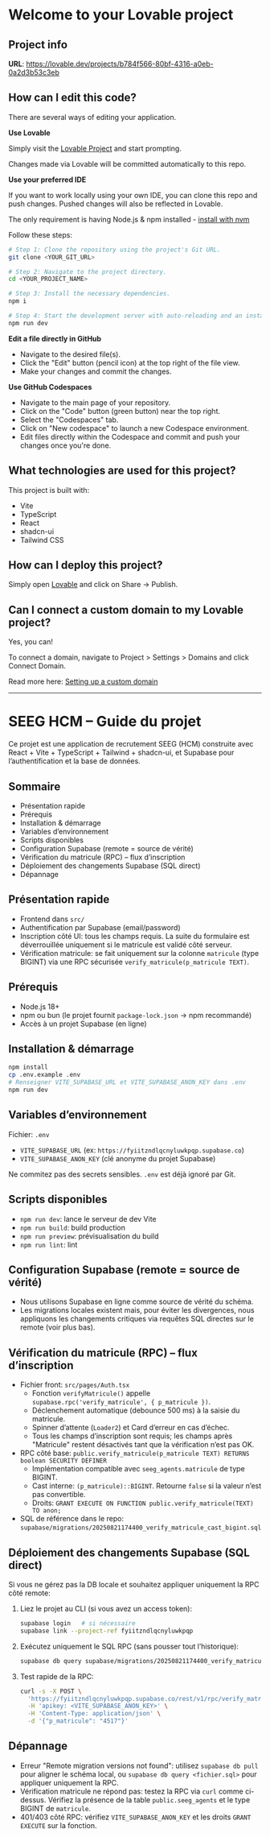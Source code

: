 # Welcome to your Lovable project

## Project info

**URL**: https://lovable.dev/projects/b784f566-80bf-4316-a0eb-0a2d3b53c3eb

## How can I edit this code?

There are several ways of editing your application.

**Use Lovable**

Simply visit the [Lovable Project](https://lovable.dev/projects/b784f566-80bf-4316-a0eb-0a2d3b53c3eb) and start prompting.

Changes made via Lovable will be committed automatically to this repo.

**Use your preferred IDE**

If you want to work locally using your own IDE, you can clone this repo and push changes. Pushed changes will also be reflected in Lovable.

The only requirement is having Node.js & npm installed - [install with nvm](https://github.com/nvm-sh/nvm#installing-and-updating)

Follow these steps:

```sh
# Step 1: Clone the repository using the project's Git URL.
git clone <YOUR_GIT_URL>

# Step 2: Navigate to the project directory.
cd <YOUR_PROJECT_NAME>

# Step 3: Install the necessary dependencies.
npm i

# Step 4: Start the development server with auto-reloading and an instant preview.
npm run dev
```

**Edit a file directly in GitHub**

- Navigate to the desired file(s).
- Click the "Edit" button (pencil icon) at the top right of the file view.
- Make your changes and commit the changes.

**Use GitHub Codespaces**

- Navigate to the main page of your repository.
- Click on the "Code" button (green button) near the top right.
- Select the "Codespaces" tab.
- Click on "New codespace" to launch a new Codespace environment.
- Edit files directly within the Codespace and commit and push your changes once you're done.

## What technologies are used for this project?

This project is built with:

- Vite
- TypeScript
- React
- shadcn-ui
- Tailwind CSS

## How can I deploy this project?

Simply open [Lovable](https://lovable.dev/projects/b784f566-80bf-4316-a0eb-0a2d3b53c3eb) and click on Share -> Publish.

## Can I connect a custom domain to my Lovable project?

Yes, you can!

To connect a domain, navigate to Project > Settings > Domains and click Connect Domain.

Read more here: [Setting up a custom domain](https://docs.lovable.dev/tips-tricks/custom-domain#step-by-step-guide)

---

# SEEG HCM – Guide du projet

Ce projet est une application de recrutement SEEG (HCM) construite avec React + Vite + TypeScript + Tailwind + shadcn-ui, et Supabase pour l’authentification et la base de données.

## Sommaire
- Présentation rapide
- Prérequis
- Installation & démarrage
- Variables d’environnement
- Scripts disponibles
- Configuration Supabase (remote = source de vérité)
- Vérification du matricule (RPC) – flux d’inscription
- Déploiement des changements Supabase (SQL direct)
- Dépannage

## Présentation rapide
- Frontend dans `src/`
- Authentification par Supabase (email/password)
- Inscription côté UI: tous les champs requis. La suite du formulaire est déverrouillée uniquement si le matricule est validé côté serveur.
- Vérification matricule: se fait uniquement sur la colonne `matricule` (type BIGINT) via une RPC sécurisée `verify_matricule(p_matricule TEXT)`.

## Prérequis
- Node.js 18+
- npm ou bun (le projet fournit `package-lock.json` → npm recommandé)
- Accès à un projet Supabase (en ligne)

## Installation & démarrage
```bash
npm install
cp .env.example .env
# Renseigner VITE_SUPABASE_URL et VITE_SUPABASE_ANON_KEY dans .env
npm run dev
```

## Variables d’environnement
Fichier: `.env`
- `VITE_SUPABASE_URL` (ex: `https://fyiitzndlqcnyluwkpqp.supabase.co`)
- `VITE_SUPABASE_ANON_KEY` (clé anonyme du projet Supabase)

Ne commitez pas des secrets sensibles. `.env` est déjà ignoré par Git.

## Scripts disponibles
- `npm run dev`: lance le serveur de dev Vite
- `npm run build`: build production
- `npm run preview`: prévisualisation du build
- `npm run lint`: lint

## Configuration Supabase (remote = source de vérité)
- Nous utilisons Supabase en ligne comme source de vérité du schéma.
- Les migrations locales existent mais, pour éviter les divergences, nous appliquons les changements critiques via requêtes SQL directes sur le remote (voir plus bas).

## Vérification du matricule (RPC) – flux d’inscription
- Fichier front: `src/pages/Auth.tsx`
  - Fonction `verifyMatricule()` appelle `supabase.rpc('verify_matricule', { p_matricule })`.
  - Déclenchement automatique (debounce 500 ms) à la saisie du matricule.
  - Spinner d’attente (`Loader2`) et Card d’erreur en cas d’échec.
  - Tous les champs d’inscription sont requis; les champs après "Matricule" restent désactivés tant que la vérification n’est pas OK.
- RPC côté base: `public.verify_matricule(p_matricule TEXT) RETURNS boolean SECURITY DEFINER`
  - Implémentation compatible avec `seeg_agents.matricule` de type BIGINT.
  - Cast interne: `(p_matricule)::BIGINT`. Retourne `false` si la valeur n’est pas convertible.
  - Droits: `GRANT EXECUTE ON FUNCTION public.verify_matricule(TEXT) TO anon;`
- SQL de référence dans le repo: `supabase/migrations/20250821174400_verify_matricule_cast_bigint.sql`

## Déploiement des changements Supabase (SQL direct)
Si vous ne gérez pas la DB locale et souhaitez appliquer uniquement la RPC côté remote:
1. Liez le projet au CLI (si vous avez un access token):
   ```bash
   supabase login   # si nécessaire
   supabase link --project-ref fyiitzndlqcnyluwkpqp
   ```
2. Exécutez uniquement le SQL RPC (sans pousser tout l’historique):
   ```bash
   supabase db query supabase/migrations/20250821174400_verify_matricule_cast_bigint.sql
   ```
3. Test rapide de la RPC:
   ```bash
   curl -s -X POST \
     'https://fyiitzndlqcnyluwkpqp.supabase.co/rest/v1/rpc/verify_matricule' \
     -H 'apikey: <VITE_SUPABASE_ANON_KEY>' \
     -H 'Content-Type: application/json' \
     -d '{"p_matricule": "4517"}'
   ```

## Dépannage
- Erreur "Remote migration versions not found": utilisez `supabase db pull` pour aligner le schéma local, ou `supabase db query <fichier.sql>` pour appliquer uniquement la RPC.
- Vérification matricule ne répond pas: testez la RPC via `curl` comme ci-dessus. Vérifiez la présence de la table `public.seeg_agents` et le type BIGINT de `matricule`.
- 401/403 côté RPC: vérifiez `VITE_SUPABASE_ANON_KEY` et les droits `GRANT EXECUTE` sur la fonction.



 <!-- {
   "source": "/((?!maintenance).*)",
   "destination": "/maintenance",
   "permanent": false
} -->